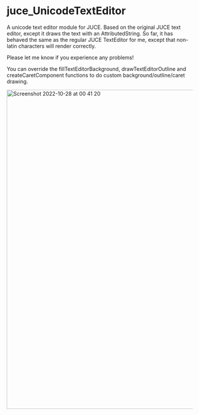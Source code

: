 # juce_UnicodeTextEditor
A unicode text editor module for JUCE. Based on the original JUCE text editor, except it draws the text with an AttributedString. So far, it has behaved the same as the regular JUCE TextEditor for me, except that non-latin characters will render correctly.

Please let me know if you experience any problems!

You can override the fillTextEditorBackground, drawTextEditorOutline and createCaretComponent functions to do custom background/outline/caret drawing.

<img width="865" alt="Screenshot 2022-10-28 at 00 41 20" src="https://user-images.githubusercontent.com/44585538/198411457-d24495f8-5198-49f0-9dee-ddf844f012ac.png">

